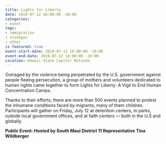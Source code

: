 ```yaml
---
title: Lights for Liberty
date: 2019-07-12 16:00:00 -10:00
categories:
- event
tags:
- immigration
- stategov
- other
is featured: true
event-start-date: 2019-07-12 16:00:00 -10:00
event-end-date: 2019-07-12 18:00:00 -10:00
Location: Hawaii State Capitol Rotunda
---
```


Outraged by the violence being perpetrated by the U.S. government against people fleeing persecution, a group of mothers and volunteers dedicated to human rights came together to form Lights for Liberty: A Vigil to End Human Concentration Camps.

Thanks to their efforts, there are more than 500 events planned to protest the inhumane conditions faced by migrants, many of them children. Participants will gather on Friday, July 12 at detention centers, in parks, outside local government offices, and at faith centers — both in the U.S and globally.

**Public Event: Hosted by South Maui District 11 Representative Tina Wildberger**
